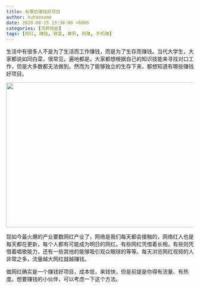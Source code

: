 ```yaml
---
title: 有哪些赚钱好项目
author: huhansome
date: 2020-08-15 15:38:00 +0800
categories: [流弊技能]
tags: [网红, 赚钱, 致富, 兼职, 网赚, 手机赚]
---
```


生活中有很多人不是为了生活而工作赚钱，而是为了生存而赚钱。当代大学生，大家都说如同白菜，很常见，遍地都是。大家都想根据自己的知识技能来寻找对口工作，但是大多数都无法做到。然而为了能够独立的生存下来，都想知道有哪些赚钱好项目。

<img alt="" src="http://www.jinduoxia.com.cn/d/file/2020-12-08/afe88d9650186d27bbb22816819f8d2e.jpg" style="width: 588px; height: 390px;"/>

现如今最火爆的产业要数网红产业了，网络是我们每天都会接触的，网络红人也是每天都在更新，每个人都有可能成为明日的网红。有些网红凭借着长相，有些则凭借着唱歌能力，还有一些其他的能够吸引观众眼球的等等。每天浏览网红视频的人非常之多，流量越大网红就越赚钱。

做网红确实是一个赚钱好项目，成本低，来钱快，但是前提是你得有流量、有热度。想要赚钱的小伙伴，可以考虑一下这个方法。
